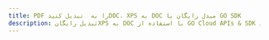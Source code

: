 ---title: PDF را به  تبدیل کنیدDOC، XPS به DOC مبدل رایگان یا GO SDKdescription: تبدیل رایگانXPS به DOC با استفاده از GO Cloud APIs & SDK همچنین اسناد PDF را در Cloud ایجاد، ویرایش و رندر کنید.---